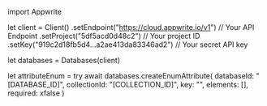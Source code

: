 import Appwrite

let client = Client()
    .setEndpoint("https://cloud.appwrite.io/v1") // Your API Endpoint
    .setProject("5df5acd0d48c2") // Your project ID
    .setKey("919c2d18fb5d4...a2ae413da83346ad2") // Your secret API key

let databases = Databases(client)

let attributeEnum = try await databases.createEnumAttribute(
    databaseId: "[DATABASE_ID]",
    collectionId: "[COLLECTION_ID]",
    key: "",
    elements: [],
    required: xfalse
)

